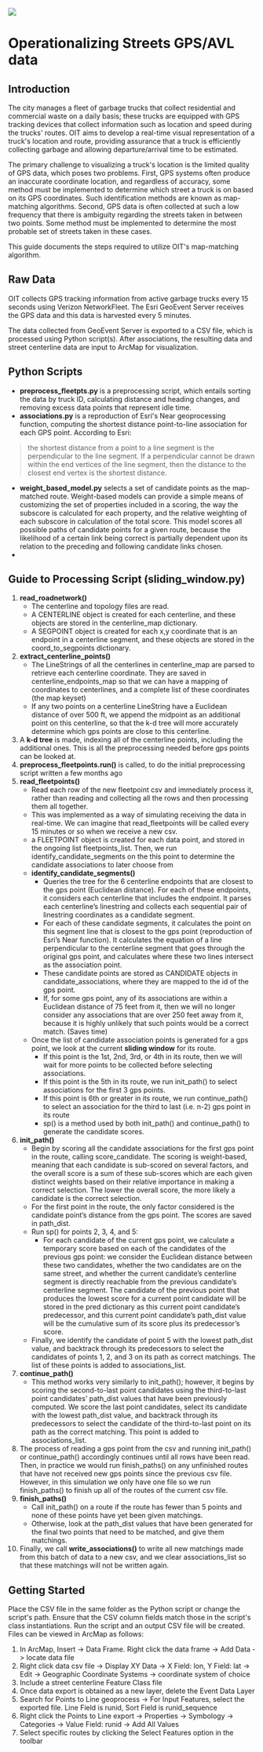 ![](https://beta.phila.gov/media/20170531115900/oit-logo1.png)

# Operationalizing Streets GPS/AVL data


## Introduction

The city manages a fleet of garbage trucks that collect residential and commercial waste on a daily basis; these trucks are equipped with GPS tracking devices that collect information such as location and speed during the trucks' routes.  OIT aims to develop a real-time visual representation of a truck's location and route, providing assurance that a truck is efficiently collecting garbage and allowing departure/arrival time to be estimated.

The primary challenge to visualizing a truck's location is the limited quality of GPS data, which poses two problems.  First, GPS systems often produce an inaccurate coordinate location, and regardless of accuracy, some method must be implemented to determine which street a truck is on based on its GPS coordinates.  Such identification methods are known as map-matching algorithms.  Second, GPS data is often collected at such a low frequency that there is ambiguity regarding the streets taken in between two points.  Some method must be implemented to determine the most probable set of streets taken in these cases.

This guide documents the steps required to utilize OIT's map-matching algorithm.

## Raw Data

OIT collects GPS tracking information from active garbage trucks every 15 seconds using Verizon NetworkFleet.  The Esri GeoEvent Server receives the GPS data and this data is harvested every 5 minutes.

The data collected from GeoEvent Server is exported to a CSV file, which is processed using Python script(s).  After associations, the resulting data and street centerline data are input to ArcMap for visualization.

## Python Scripts

* **preprocess_fleetpts.py** is a preprocessing script, which entails sorting the data by truck ID, calculating distance and heading changes, and removing excess data points that represent idle time.
* **associations.py** is a reproduction of Esri's Near geoprocessing function, computing the shortest distance point-to-line association for each GPS point.  According to Esri:
>the shortest distance from a point to a line segment is the perpendicular to the line segment. If a perpendicular cannot be drawn within the end vertices of the line segment, then the distance to the closest end vertex is the shortest distance.

* **weight_based_model.py** selects a set of candidate points as the map-matched route.  Weight-based models can provide a simple means of customizing the set of properties included in a scoring, the way the subscore is calculated for each property, and the relative weighting of each subscore in calculation of the total score.  This model scores all possible paths of candidate points for a given route, because the likelihood of a certain link being correct is partially dependent upon its relation to the preceding and following candidate links chosen.
* 

## Guide to Processing Script (sliding_window.py)

1. **read_roadnetwork()** 
   - The centerline and topology files are read.  
   - A CENTERLINE object is created for each centerline, and these objects are stored in the centerline_map dictionary.  
   - A SEGPOINT object is created for each x,y coordinate that is an endpoint in a centerline segment, and these objects are stored in the coord_to_segpoints dictionary.
2. **extract_centerline_points()**
   - The LineStrings of all the centerlines in centerline_map are parsed to retrieve each centerline coordinate.  They are saved in centerline_endpoints_map so that we can have a mapping of coordinates to centerlines, and a complete list of these coordinates (the map keyset)
   - If any two points on a centerline LineString have a Euclidean distance of over 500 ft, we append the midpoint as an additional point on this centerline, so that the k-d tree will more accurately determine which gps points are close to this centerline.
3. A **k-d tree** is made, indexing all of the centerline points, including the additional ones.  This is all the preprocessing needed before gps points can be looked at.
4. **preprocess_fleetpoints.run()** is called, to do the initial preprocessing script written a few months ago
5. **read_fleetpoints()**
   - Read each row of the new fleetpoint csv and immediately process it, rather than reading and collecting all the rows and then processing them all together.
   - This was implemented as a way of simulating receiving the data in real-time.  We can imagine that read_fleetpoints will be called every 15 minutes or so when we receive a new csv.
   - a FLEETPOINT object is created for each data point, and stored in the ongoing list fleetpoints_list.  Then, we run identify_candidate_segments on the this point to determine the candidate associations to later choose from
   - **identify_candidate_segments()**
     * Queries the tree for the 6 centerline endpoints that are closest to the gps point (Euclidean distance).  For each of these endpoints, it considers each centerline that includes the endpoint.  It parses each centerline’s linestring and collects each sequential pair of linestring coordinates as a candidate segment.
     * For each of these candidate segments, it calculates the point on this segment line that is closest to the gps point (reproduction of Esri’s Near function).  It calculates the equation of a line perpendicular to the centerline segment that goes through the original gps point, and calculates where these two lines intersect as the association point.
     * These candidate points are stored as CANDIDATE objects in candidate_associations, where they are mapped to the id of the gps point.
     * If, for some gps point, any of its associations are within a Euclidean distance of 75 feet from it, then we will no longer consider any associations that are over 250 feet away from it, because it is highly unlikely that such points would be a correct match. (Saves time)
   - Once the list of candidate association points is generated for a gps point, we look at the current **sliding window** for its route.
     * If this point is the 1st, 2nd, 3rd, or 4th in its route, then we will wait for more points to be collected before selecting associations.  
     * If this point is the 5th in its route, we run init_path() to select associations for the first 3 gps points.  
     * If this point is 6th or greater in its route, we run continue_path() to select an association for the third to last (i.e. n-2) gps point in its route
     * sp() is a method used by both init_path() and continue_path() to generate the candidate scores.
5. **init_path()**
   - Begin by scoring all the candidate associations for the first gps point in the route, calling score_candidate.  The scoring is weight-based, meaning that each candidate is sub-scored on several factors, and the overall score is a sum of these sub-scores which are each given distinct weights based on their relative importance in making a correct selection.  The lower the overall score, the more likely a candidate is the correct selection.
   - For the first point in the route, the only factor considered is the candidate point’s distance from the gps point.  The scores are saved in path_dist.  
   - Run sp() for points 2, 3, 4, and 5:
     * For each candidate of the current gps point, we calculate a temporary score based on each of the candidates of the previous gps point: we consider the Euclidean distance between these two candidates, whether the two candidates are on the same street, and whether the current candidate’s centerline segment is directly reachable from the previous candidate’s centerline segment.  The candidate of the previous point that produces the lowest score for a current point candidate will be stored in the pred dictionary as this current point candidate’s predecessor, and this current point candidate’s path_dist value will be the cumulative sum of its score plus its predecessor’s score.
   - Finally, we identify the candidate of point 5 with the lowest path_dist value, and backtrack through its predecessors to select the candidates of points 1, 2, and 3 on its path as correct matchings.  The list of these points is added to associations_list.
6. **continue_path()**
   - This method works very similarly to init_path(); however, it begins by scoring the second-to-last point candidates using the third-to-last point candidates’ path_dist values that have been previously computed.  We score the last point candidates, select its candidate with the lowest path_dist value, and backtrack through its predecessors to select the candidate of the third-to-last point on its path as the correct matching.  This point is added to associations_list.
7. The process of reading a gps point from the csv and running init_path() or continue_path() accordingly continues until all rows have been read.  Then, in practice we would run finish_paths() on any unfinished routes that have not received new gps points since the previous csv file.  However, in this simulation we only have one file so we run finish_paths() to finish up all of the routes of the current csv file.  
8. **finish_paths()**
   - Call init_path() on a route if the route has fewer than 5 points and none of these points have yet been given matchings.  
   - Otherwise, look at the path_dist values that have been generated for the final two points that need to be matched, and give them matchings.
9. Finally, we call **write_associations()** to write all new matchings made from this batch of data to a new csv, and we clear associations_list so that these matchings will not be written again.


## Getting Started

Place the CSV file in the same folder as the Python script or change the script's path.  Ensure that the CSV column fields match those in the script's class instantiations.  Run the script and an output CSV file will be created.  Files can be viewed in ArcMap as follows:

1.	In ArcMap, Insert -> Data Frame.  Right click the data frame -> Add Data -> locate data file
2.	Right click data csv file -> Display XY Data -> X Field: lon, Y Field: lat -> Edit -> Geographic Coordinate Systems -> coordinate system of choice
3.	Include a street centerline Feature Class file
4.	Once data export is obtained as a new layer, delete the Event Data Layer
5.	Search for Points to Line geoprocess -> For Input Features, select the exported file.  Line Field is runid, Sort Field is runid_sequence
6.	Right click the Points to Line export -> Properties -> Symbology -> Categories -> Value Field: runid -> Add All Values
7.	Select specific routes by clicking the Select Features option in the toolbar
